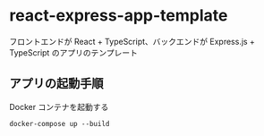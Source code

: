 # react-express-app-template
フロントエンドが React + TypeScript、バックエンドが Express.js + TypeScript のアプリのテンプレート

## アプリの起動手順
Docker コンテナを起動する
```
docker-compose up --build
```

